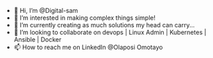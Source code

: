 - 👋 Hi, I’m @Digital-sam
- 👀 I’m interested in making complex things simple!
- 🌱 I’m currently creating as much solutions my head can carry...
- 💞️ I’m looking to collaborate on devops | Linux Admin | Kubernetes | Ansible | Docker
- 📫 How to reach me on LinkedIn @Olaposi Omotayo
<!---
Digital-sam/Digital-sam is a ✨ special ✨ repository 
--->
